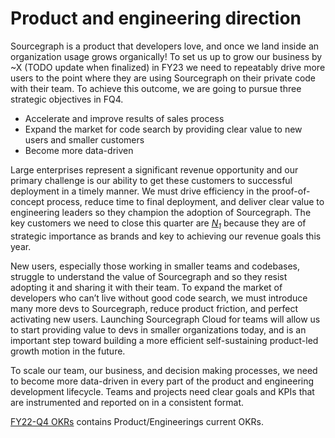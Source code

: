 # Product and engineering direction

Sourcegraph is a product that developers love, and once we land inside an organization usage grows organically! To set us up to grow our business by ~X (TODO update when finalized) in FY23 we need to repeatably drive more users to the point where they are using Sourcegraph on their private code with their team. To achieve this outcome, we are going to pursue three strategic objectives in FQ4.

- Accelerate and improve results of sales process
- Expand the market for code search by providing clear value to new users and smaller customers
- Become more data-driven

Large enterprises represent a significant revenue opportunity and our primary challenge is our ability to get these customers to successful deployment in a timely manner. We must drive efficiency in the proof-of-concept process, reduce time to final deployment, and deliver clear value to engineering leaders so they champion the adoption of Sourcegraph. The key customers we need to close this quarter are [_N<sub>1</sub>_][n1] because they are of strategic importance as brands and key to achieving our revenue goals this year.

New users, especially those working in smaller teams and codebases, struggle to understand the value of Sourcegraph and so they resist adopting it and sharing it with their team. To expand the market of developers who can’t live without good code search, we must introduce many more devs to Sourcegraph, reduce product friction, and perfect activating new users. Launching Sourcegraph Cloud for teams will allow us to start providing value to devs in smaller organizations today, and is an important step toward building a more efficient self-sustaining product-led growth motion in the future.

To scale our team, our business, and decision making processes, we need to become more data-driven in every part of the product and engineering development lifecycle. Teams and projects need clear goals and KPIs that are instrumented and reported on in a consistent format.

[FY22-Q4 OKRs](../company/goals/2022_Q4.md#productengineering) contains Product/Engineerings current OKRs.

[n1]: https://docs.google.com/document/d/1CTU1f1miFDhzdQOGMicK243dokePzVGiXR5TEynLyc8/edit#bookmark=id.z4tihnomtkbs
